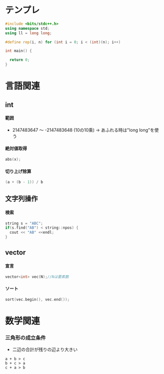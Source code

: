 # テンプレ
```c++
#include <bits/stdc++.h>
using namespace std;
using ll = long long;

#define rep(i, n) for (int i = 0; i < (int)(n); i++)

int main() {

  return 0;
}
```

# 言語関連
## int
#### 範囲
 - 2147483647 〜 -2147483648 (10の10乘) → あふれる時は"long long"を使う
#### 絶対値取得
```c++
abs(x);
```
#### 切り上げ除算
```c++
(a + (b - 1)) / b
```
## 文字列操作
#### 検索
```c++
string s = "ABC";
if(s.find("AB") < string::npos) {
  cout << "AB" <<endl;
}
```
## vector
#### 宣言
```c++
vector<int> vec(N);//Nは要素数
```
#### ソート
```c++
sort(vec.begin(), vec.end());
```

# 数学関連
### 三角形の成立条件
 - 二辺の合計が残りの辺より大きい
```
a + b > c
b + c > a
c + a > b
```